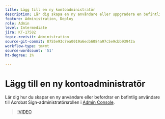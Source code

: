 ```yaml
---
title: Lägg till en ny kontoadministratör
description: Lär dig skapa en ny användare eller uppgradera en befintlig användare till Acrobat Sign-administratörsrollen
feature: Administration, Deploy
role: Admin
level: Intermediate
jira: KT-17582
topic-revisit: Administration
source-git-commit: 8755e93c7ea0019a6edb6084a97c5e9cbb93942a
workflow-type: tm+mt
source-wordcount: '51'
ht-degree: 1%

---
```


# Lägg till en ny kontoadministratör

Lär dig hur du skapar en ny användare eller befordrar en befintlig användare till Acrobat Sign-administratörsrollen i [Admin Console](https://adminconsole.adobe.com/).

>[!VIDEO](https://video.tv.adobe.com/v/3453156?quality=12&learn=on&hidetitle=true)